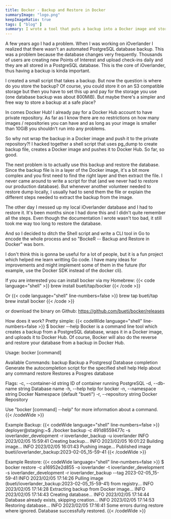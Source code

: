 ```yaml
---
title: Bocker - Backup and Restore in Docker
summaryImage: "logo.png"
keepImageRatio: true
tags: [ "blog" ]
summary: I wrote a tool that puts a backup into a Docker image and stores it on a private repo in Docker Hub.
---
```


A few years ago I had a problem. When I was working on iOverlander I realized that there wasn't an automated PostgreSQL database backup. This was a problem because the database changes very frequently.  Thousands of users are creating new Points of Interest and upload check-ins daily and they are all stored in a PostgreSQL database. This is the core of iOverlander, thus having a backup is kinda important.

I created a small script that takes a backup. But now the question is where do you store the backup?
Of course, you could store it on an S3 compatible storage but then you have to set this up and pay for the storage you use (one database backup was about 800MiB).
But maybe there's a simpler and free way to store a backup at a safe place?

In comes Docker Hub! I already pay for a Docker Hub account to have private repository. As far as I know there are no restrictions on how many images / repositories you can have and as long as your image is smaller than 10GiB you shouldn't run into any problems.

So why not wrap the backup in a Docker image and push it to the private repository?! 
I hacked together a shell script that uses pg_dump to create backup file, creates a Docker image and pushes it to Docker Hub.
So far, so good.

The next problem is to actually use this backup and restore the database. Since the backup file is in a layer of the Docker image, it's a bit more complex and you first need to find the right layer and then extract the file. I never came around to write a script for that (and we never had to restore our production database). But whenever another volunteer needed to restore dump locally, I usually had to send them the file or explain the different steps needed to extract the backup from the image.

The other day I messed up my local iOverlander database and I had to restore it. It's been months since I had done this and I didn't quite remember all the steps.  Even though the documentation I wrote wasn't too bad, it still took me way too long to restore the database.

And so I decided to ditch the Shell script and write a CLI tool in Go to encode the whole process and so "BockeR -- Backup and Restore in Docker" was born.

I don't think this is gonna be useful for a lot of people, but it is a fun project which helped me learn writting Go code. I have many ideas for improvements and might implement some of them in the future (for example, use the Docker SDK instead of the docker cli).

If you are interested you can install bocker via my Homebrew:
{{< code language="shell" >}}
brew install bueti/tap/bocker
{{< /code >}}

Or
{{< code language="shell" line-numbers=false >}}
brew tap bueti/tap
brew install bocker
{{< /code >}}

or download the binary on Github: https://github.com/bueti/bocker/releases

How does it work? Pretty simple:
{{< codeWide language="shell" line-numbers=false >}}
$ bocker --help
Bocker is a command line tool which creates a backup from a PostgreSQL database, 
wraps it in a Docker image, and uploads it to Docker Hub. 
Of course, Bocker will also do the reverse and restore your database from a backup in Docker Hub.

Usage:
  bocker [command]

Available Commands:
  backup      Backup a Postgresql Database
  completion  Generate the autocompletion script for the specified shell
  help        Help about any command
  restore     Restores a Posgres database

Flags:
  -c, --container-id string   ID of container running PostgreSQL
  -d, --db-name string        Database name
  -h, --help                  help for bocker
  -n, --namespace string      Docker Namespace (default "bueti")
  -r, --repository string     Docker Repository

Use "bocker [command] --help" for more information about a command.
{{< /codeWide >}}

Example Backup:
{{< codeWide language="shell" line-numbers=false >}}
deployer@staging:~$ ./bocker backup -c 491d8559477c -s ioverlander_development -r ioverlander_backup -u ioverlander
INFO	2023/02/05 15:59:41 Creating backup...
INFO	2023/02/05 16:01:22 Building image...
INFO	2023/02/05 16:01:43 Pushing image...
Published image bueti/ioverlander_backup:2023-02-05_15-59-41
{{< /codeWide >}}

Example Restore:
{{< codeWide language="shell" line-numbers=false >}}
$ bocker restore -c a16952e2d855 -o ioverlander -t ioverlander_development \
    -s ioverlander_development -r ioverlander_backup --tag 2023-02-05_15-59-41
INFO    2023/02/05 17:14:26 Pulling image (bueti/ioverlander_backup:2023-02-05_15-59-41) from registry...
INFO    2023/02/05 17:14:28 Extracting backup from Docker image...
INFO    2023/02/05 17:14:43 Creating database...
INFO    2023/02/05 17:14:44 Database already exists, skipping creation...
INFO    2023/02/05 17:14:53 Restoring database...
INFO    2023/02/05 17:16:41 Some errors during restore where ignored.
Database successfully restored.
{{< /codeWide >}}
